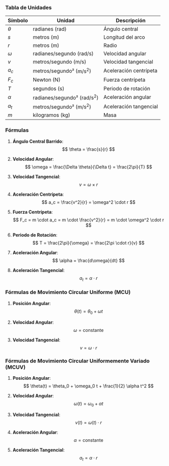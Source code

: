 ### **Tabla de Unidades**
| **Símbolo**       | **Unidad**               | **Descripción**          |
|-------------------|--------------------------|--------------------------|
| $\theta$          | radianes ($\text{rad}$)  | Ángulo central           |
| $s$               | metros ($\text{m}$)      | Longitud del arco        |
| $r$               | metros ($\text{m}$)      | Radio                    |
| $\omega$          | radianes/segundo ($\text{rad/s}$) | Velocidad angular |
| $v$               | metros/segundo ($\text{m/s}$) | Velocidad tangencial |
| $a_c$             | metros/segundo² ($\text{m/s}^2$) | Aceleración centrípeta |
| $F_c$             | Newton ($\text{N}$)      | Fuerza centrípeta        |
| $T$               | segundos ($\text{s}$)    | Periodo de rotación      |
| $\alpha$          | radianes/segundo² ($\text{rad/s}^2$) | Aceleración angular |
| $a_t$             | metros/segundo² ($\text{m/s}^2$) | Aceleración tangencial |
| $m$               | kilogramos ($\text{kg}$) | Masa                     |

### **Fórmulas**
1. **Ángulo Central Barrido**:
    $$
    \theta = \frac{s}{r}
    $$

2. **Velocidad Angular**:
    $$
    \omega = \frac{\Delta \theta}{\Delta t} = \frac{2\pi}{T}
    $$

3. **Velocidad Tangencial**:
    $$
    v = \omega \times r
    $$

4. **Aceleración Centrípeta**:
    $$
    a_c = \frac{v^2}{r} = \omega^2 \cdot r
    $$

5. **Fuerza Centrípeta**:
    $$
    F_c = m \cdot a_c = m \cdot \frac{v^2}{r} = m \cdot \omega^2 \cdot r
    $$

6. **Periodo de Rotación**:
    $$
    T = \frac{2\pi}{\omega} = \frac{2\pi \cdot r}{v}
    $$

7. **Aceleración Angular**:
    $$
    \alpha = \frac{d\omega}{dt}
    $$

8. **Aceleración Tangencial**:
    $$
    a_t = \alpha \cdot r
    $$

### **Fórmulas de Movimiento Circular Uniforme (MCU)**
1. **Posición Angular**:
    $$
    \theta(t) = \theta_0 + \omega t
    $$

2. **Velocidad Angular**:
    $$
    \omega = \text{constante}
    $$

3. **Velocidad Tangencial**:
    $$
    v = \omega \cdot r
    $$

### **Fórmulas de Movimiento Circular Uniformemente Variado (MCUV)**
1. **Posición Angular**:
    $$
    \theta(t) = \theta_0 + \omega_0 t + \frac{1}{2} \alpha t^2
    $$

2. **Velocidad Angular**:
    $$
    \omega(t) = \omega_0 + \alpha t
    $$

3. **Velocidad Tangencial**:
    $$
    v(t) = \omega(t) \cdot r
    $$

4. **Aceleración Angular**:
    $$
    \alpha = \text{constante}
    $$

5. **Aceleración Tangencial**:
    $$
    a_t = \alpha \cdot r
    $$
